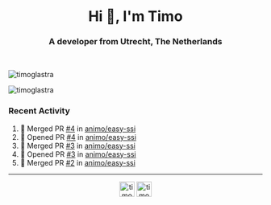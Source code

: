 <h1 align="center">Hi 👋, I'm Timo</h1>
<h3 align="center">A developer from Utrecht, The Netherlands</h3>
<br/>
<!-- https://github.com/rahuldkjain/github-profile-readme-generator --!>

<p align="left"><img src="https://github-readme-stats.vercel.app/api?username=timoglastra&show_icons=true&count_private=true&" alt="timoglastra" /></p>

<!--
Github language stats
<p align="left"><img src="https://github-readme-stats.vercel.app/api/top-langs/?username=timoglastra&layout=compact" alt="timoglastra" /><p>
-->

<!-- Codestats language stats -->
<p align="left"><img src="https://codestats-readme.vercel.app/api/top-langs/?username=timoglastra&layout=compact&language_count=12" alt="timoglastra" /><p>  
  
<h3>Recent Activity</h3>

<!--START_SECTION:activity-->
1. 🎉 Merged PR [#4](https://github.com/animo/easy-ssi/pull/4) in [animo/easy-ssi](https://github.com/animo/easy-ssi)
2. 💪 Opened PR [#4](https://github.com/animo/easy-ssi/pull/4) in [animo/easy-ssi](https://github.com/animo/easy-ssi)
3. 🎉 Merged PR [#3](https://github.com/animo/easy-ssi/pull/3) in [animo/easy-ssi](https://github.com/animo/easy-ssi)
4. 💪 Opened PR [#3](https://github.com/animo/easy-ssi/pull/3) in [animo/easy-ssi](https://github.com/animo/easy-ssi)
5. 🎉 Merged PR [#2](https://github.com/animo/easy-ssi/pull/2) in [animo/easy-ssi](https://github.com/animo/easy-ssi)
<!--END_SECTION:activity-->

---

<p align="center">
<a href="https://twitter.com/timoglastra" target="blank"><img align="center" src="https://cdn.jsdelivr.net/npm/simple-icons@3.0.1/icons/twitter.svg" alt="timoglastra" height="30" width="30" /></a>
<a href="https://linkedin.com/in/timoglastra" target="blank"><img align="center" src="https://cdn.jsdelivr.net/npm/simple-icons@3.0.1/icons/linkedin.svg" alt="timoglastra" height="30" width="30" /></a>
</p>



